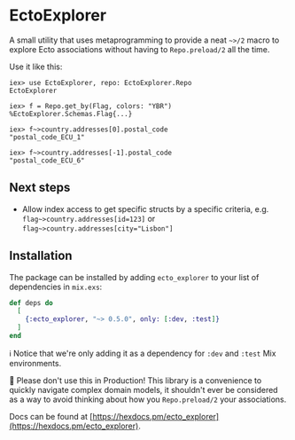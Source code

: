 # EctoExplorer

A small utility that uses metaprogramming to provide a neat `~>/2` macro to explore Ecto associations without having to `Repo.preload/2` all the time.

Use it like this:

```
iex> use EctoExplorer, repo: EctoExplorer.Repo
EctoExplorer

iex> f = Repo.get_by(Flag, colors: "YBR")
%EctoExplorer.Schemas.Flag{...}

iex> f~>country.addresses[0].postal_code
"postal_code_ECU_1"

iex> f~>country.addresses[-1].postal_code
"postal_code_ECU_6"
```

## Next steps

- Allow index access to get specific structs by a specific criteria, e.g. `flag~>country.addresses[id=123]` or `flag~>country.addresses[city="Lisbon"]`

## Installation

The package can be installed by adding `ecto_explorer` to your list of dependencies in `mix.exs`:

```elixir
def deps do
  [
    {:ecto_explorer, "~> 0.5.0", only: [:dev, :test]}
  ]
end
```

ℹ️  Notice that we're only adding it as a dependency for `:dev` and `:test` Mix environments.

🚨 Please don't use this in Production! This library is a convenience to quickly navigate
complex domain models, it shouldn't ever be considered as a way to avoid thinking about
how you `Repo.preload/2` your associations.

Docs can be found at [https://hexdocs.pm/ecto_explorer](https://hexdocs.pm/ecto_explorer).

